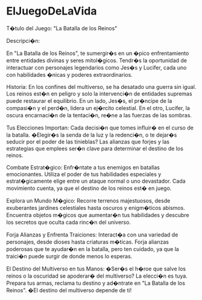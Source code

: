 # ElJuegoDeLaVida

T�tulo del Juego: "La Batalla de los Reinos"

Descripci�n:

En "La Batalla de los Reinos", te sumergir�s en un �pico enfrentamiento entre entidades divinas y seres mitol�gicos.
Tendr�s la oportunidad de interactuar con personajes legendarios como Jes�s y Lucifer, cada uno con habilidades �nicas y poderes extraordinarios.

Historia:
En los confines del multiverso, se ha desatado una guerra sin igual.
Los reinos est�n en peligro y solo la intervenci�n de entidades supremas puede restaurar el equilibrio.
En un lado, Jes�s, el pr�ncipe de la compasi�n y el perd�n, lidera un ej�rcito celestial.
En el otro, Lucifer, la oscura encarnaci�n de la tentaci�n, re�ne a las fuerzas de las sombras.

Tus Elecciones Importan:
Cada decisi�n que tomes influir� en el curso de la batalla.
�Elegir�s la senda de la luz y la redenci�n, o te dejar�s seducir por el poder de las tinieblas?
Las alianzas que forjes y las estrategias que emplees ser�n clave para determinar el destino de los reinos.

Combate Estrat�gico:
Enfr�ntate a tus enemigos en batallas emocionantes.
Utiliza el poder de tus habilidades especiales y estrat�gicamente elige entre un ataque normal o uno devastador.
Cada movimiento cuenta, ya que el destino de los reinos est� en juego.

Explora un Mundo M�gico:
Recorre terrenos majestuosos, desde exuberantes jardines celestiales hasta oscuros y enigm�ticos abismos.
Encuentra objetos m�gicos que aumentar�n tus habilidades y descubre los secretos que oculta cada rinc�n del universo.

Forja Alianzas y Enfrenta Traiciones:
Interact�a con una variedad de personajes, desde dioses hasta criaturas m�ticas.
Forja alianzas poderosas que te ayudar�n en la batalla, pero ten cuidado, ya que la traici�n puede surgir de donde menos lo esperas.

El Destino del Multiverso en tus Manos:
�Ser�s el h�roe que salve los reinos o la oscuridad se apoderar� del multiverso?
La elecci�n es tuya. Prepara tus armas, reclama tu destino y ad�ntrate en "La Batalla de los Reinos".
�El destino del multiverso depende de ti!
